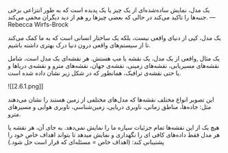 یک مدل، نمایش ساده‌شده‌ای از یک چیز یا یک پدیده است که به طور انتزاعی برخی جنبه‌ها را تاکید می‌کند در حالی که بعضی چیزها رو هم از دید دیگران مخفی می‌کند.
—Rebecca Wirfs-Brock

یک مدل، کپی از دنیای واقعی نیست، بلکه یک ساختار انسانی است که به ما کمک می‌کند تا از سیستم‌های واقعی درون دنیا درک بهتری داشته باشیم.

یک مثال ,واقعی از یک مدل،  یک نقشه یا مپ هستش. هر نقشه‌ای یک مدل است، شامل نقشه‌های مسیریابی، نقشه‌های زمینی، نقشه‌ی جهان، نقشه‌های مترو و نقشه‌ی دریاها و یا حتی نقشه‌ی ترافیک، همانطور که در شکل زیر نشان داده شده است.

![[2.6.1.png]]

این تصویر انواع مختلف نقشه‌ها که مدل‌های مختلفی از زمین هستند را نشان می‌دهند مثل: جاده‌ها، مناطق زمانی، ناوبری دریایی، زمین‌شناسی، ناوبری هوایی و مسیرهای مترو.

هیچ یک از این نقشه‌ها تمام جزئیات سیاره ما را نمایش نمی‌دهد. به جای آن، هر نقشه یا هر مدل فقط داده‌های کافی ای را نگهداری و نمایش میدهد تا بتواند اهداف خاص خود را پشتیبانی کند: (اهداف خاص = مسئله‌ای که قرار است حل شود.)

